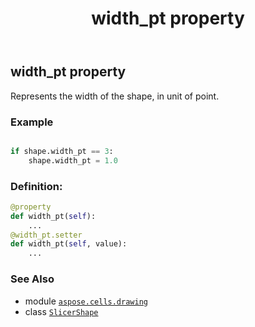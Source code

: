 ﻿---
title: width_pt property
second_title: Aspose.Cells for Python via .NET API References
description: 
type: docs
weight: 1210
url: /aspose.cells.drawing/slicershape/width_pt/
is_root: false
---

## width_pt property


Represents the width of the shape, in unit of point.

### Example 


```python

if shape.width_pt == 3:
    shape.width_pt = 1.0

```
### Definition:
```python
@property
def width_pt(self):
    ...
@width_pt.setter
def width_pt(self, value):
    ...
```

### See Also
* module [`aspose.cells.drawing`](../../)
* class [`SlicerShape`](/cells/python-net/aspose.cells.drawing/slicershape)
